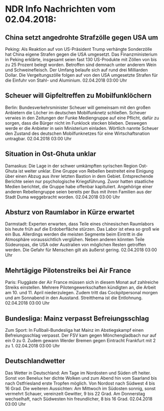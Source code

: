 # NDR Info Nachrichten vom 02.04.2018:


## China setzt angedrohte Strafzölle gegen USA um
Peking: Als Reaktion auf von US-Präsident Trump verhängte Sonderzölle hat China eigene Strafen gegen die USA umgesetzt. Das Finanzministerium in Peking erklärte, insgesamt seien fast 130 US-Produkte mit Zöllen von bis zu 25 Prozent belegt worden. Betroffen sind demnach unter anderem Wein und Schweinefleisch. Der Umfang belaufe sich auf rund drei Milliarden Dollar. Die Vergeltungszölle folgen auf  von den USA umgesetzte Strafen für die Einfuhr von Stahl- und Aluminium. 02.04.2018 03:00 Uhr 

## Scheuer will Gipfeltreffen zu Mobilfunklöchern
Berlin: Bundesverkehrsminister Scheuer will gemeinsam mit den großen Anbietern die Löcher im deutschen Mobilfunknetz schließen. Scheuer verwies in den Zeitungen der Funke Mediengruppe auf eine Pflicht, dafür zu sorgen, dass die Bürger nicht im Funklock stecken blieben. Deswegen werde er die Anbieter in sein Ministerium einladen. Wörtlich nannte Scheuer den Zustand des deutschen Mobilfunknetzes für eine Wirtschaftsnation untragbar. 02.04.2018 03:00 Uhr 

## Situation in Ost-Ghuta unklar
Damaskus: Die Lage in der schwer umkämpften syrischen Region Ost-Ghuta ist weiter unklar. Eine Gruppe von Rebellen bestreitet eine Einigung über einen Abzug aus ihrer letzten Bastion in dem Gebiet. Entsprechende Berichte seien nur psychologische Kriegsführung. Zuvor hatten staatliche Medien berichtet, die Gruppe habe offenbar kapituliert. Angehörige einer anderen Rebellengruppe seien bereits per Bus mit ihren Familien aus der Stadt Duma weggebracht worden. 02.04.2018 03:00 Uhr 

## Absturz von Raumlabor in Kürze erwartet
Darmstadt: Experten erwarten, dass Teile eines chinesischen Raumlabors bis heute früh auf die Erdoberfläche stürzen. Das Labor ist etwa so groß wie ein Bus. Allerdings werden die meisten Segmente beim Eintritt in die Atmosphäre voraussichtlich verglühen. Neben anderen könnten Teile Südeuropas, die USA oder Australien von möglichen Resten getroffen werden. Die Gefahr für Menschen gilt als äußerst gering. 02.04.2018 03:00 Uhr 

## Mehrtägige Pilotenstreiks bei Air France
Paris: Fluggäste der Air France müssen sich in diesem Monat auf zahlreiche Streiks einstellen. Mehrere Pilotengewerkschaften kündigten an, die Arbeit am 10. und 11. April niederzulegen. Zudem tritt das Cockpitpersonal morgen und am Sonnabend in den Ausstand. Streitthema ist die Entlohnung. 02.04.2018 03:00 Uhr 

## Bundesliga: Mainz verpasst Befreiungsschlag
Zum Sport: In Fußball-Bundesliga hat Mainz im Abstiegskampf einen Befreiungsschlag verpasst. Der FSV kam gegen Mönchengladbach nur auf ein 0 zu 0. Zudem gewann Werder Bremen gegen Eintracht Frankfurt mit 2 zu 1. 02.04.2018 03:00 Uhr 

## Deutschlandwetter
Das Wetter in Deutschland: Am Tage im Nordosten und Süden oft heiter. Sonst von Benelux her dichte Wolken und zum Abend hin vom Saarland bis nach Ostfriesland erste Tropfen möglich. Von Nordost nach Südwest 4 bis 16 Grad. Die weiteren Aussichten: Am Mittwoch im Südosten sonnig, sonst vermehrt Schauer, vereinzelt Gewitter, 9 bis 22 Grad. Am Donnerstag wechselhaft, nach Südwesten hin freundlicher, 8 bis 16 Grad. 02.04.2018 03:00 Uhr 
